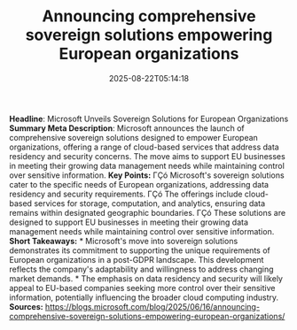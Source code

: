 ﻿---
title: "Announcing comprehensive sovereign solutions empowering European organizations"
date: "2025-08-22T05:14:18"
category: "Markets"
summary: ""
slug: "announcing comprehensive sovereign solutions empowering euro"
source_urls:
  - "https://blogs.microsoft.com/blog/2025/06/16/announcing-comprehensive-sovereign-solutions-empowering-european-organizations/"
seo:
  title: "Announcing comprehensive sovereign solutions empowering European organizations | Hash n Hedge"
  description: ""
  keywords: ["news", "markets", "brief"]
---
**Headline**: Microsoft Unveils Sovereign Solutions for European Organizations  **Summary Meta Description**: Microsoft announces the launch of comprehensive sovereign solutions designed to empower European organizations, offering a range of cloud-based services that address data residency and security concerns. The move aims to support EU businesses in meeting their growing data management needs while maintaining control over sensitive information.  **Key Points:**  ΓÇó Microsoft's sovereign solutions cater to the specific needs of European organizations, addressing data residency and security requirements. ΓÇó The offerings include cloud-based services for storage, computation, and analytics, ensuring data remains within designated geographic boundaries. ΓÇó These solutions are designed to support EU businesses in meeting their growing data management needs while maintaining control over sensitive information.  **Short Takeaways:**  * Microsoft's move into sovereign solutions demonstrates its commitment to supporting the unique requirements of European organizations in a post-GDPR landscape. This development reflects the company's adaptability and willingness to address changing market demands. * The emphasis on data residency and security will likely appeal to EU-based companies seeking more control over their sensitive information, potentially influencing the broader cloud computing industry.  **Sources:**  https://blogs.microsoft.com/blog/2025/06/16/announcing-comprehensive-sovereign-solutions-empowering-european-organizations/ 

